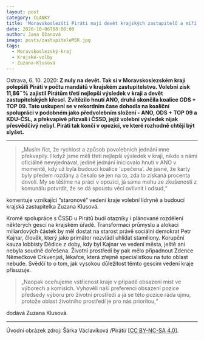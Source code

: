 ```yaml
---
layout: post
category: CLANKY
title: 'Moravskoslezští Piráti mají devět krajských zastupitelů a míří do opozice'
date: 2020-10-06T08:00:00
author: Jana Ožanová
image: posts/zastupiteleMSK.jpg
tags:
  - Moravskoslezský-kraj
  - Krajské-volby
  - Zuzana-Klusová
---
```

Ostrava, 6. 10. 2020: **Z nuly na devět. Tak si v Moravskoslezském kraji polepšili Piráti v počtu mandátů v krajském zastupitelstvu. Volební zisk 11,86¨% zajistil Pirátům třetí nejlepší výsledek v kraji a devět zastupitelských křesel. Zvítězilo hnutí ANO, druhá skončila koalice ODS + TOP 09. Tato uskupení se v rekordním čase dohodla na koaliční spolupráci v podobném jako předvolebním složení - ANO, ODS + TOP 09 a KDU-ČSL, a překvapivě přizvali i ČSSD, jejíž volební výsledek nijak přesvědčivý nebyl. Piráti tak končí v opozici, ve které rozhodně chtějí být slyšet.**

<hr/>

>&bdquo;Musím říct, že rychlost a způsob povolebních jednání mne překvapily. I když jsme měli třetí nejlepší výsledek v kraji, nikdo s námi oficiálně nevyjednával, jediné jednání iniciovalo hnutí v ANO v momentě, kdy už byla budoucí koalice ‘upečena’. Je jasné, že karty byly předem rozdány a čekalo se jen na to, zda to získaná procenta dovolí. My se těšíme na práci v opozici, já sama mohu ze zkušenosti z komunálu potvrdit, že se dá spoustu věcí ovlivnit i odsud,&ldquo; 

komentuje vznikající “staronové” vedení kraje volební lídryně a budoucí krajská zastupitelka Zuzana Klusová. 

Kromě spolupráce s ČSSD u Pirátů budí otazníky i plánované rozdělení některých gescí na krajském úřadě. Transformaci průmyslu a alokaci miliardových částek by měl dostat na starost právě sociální demokrat Petr Kajnar, člověk, který jako primátor nezvládl uhlídat stamiliony. Korupční kauza lobbisty Dědice z doby, kdy byl Kajnar ve vedení města, ještě ani nebyla soudně dořešena. Životní prostředí by pak mělo připadnout Zdence Němečkové Crkvenjaš, lékařce, která zřejmě specialistkou na tuto oblast nebude. Svědčí to o tom, jak vysokou důležitost těmto gescím vedení kraje přisuzuje. 

>&bdquo;Naopak oceňujeme vstřícnost kraje v případě obsazení míst ve výborech a komisích. Vyhověli naší preferenci obsazení pozice předsedy výboru pro životní prostředí a já se této pozice ráda ujmu, protože oblast životního prostředí je pro nás prioritou,&ldquo;

dodává Zuzana Klusová.


---

Úvodní obrázek zdroj: Šárka Václavíková /Piráti/ \[[CC BY-NC-SA 4.0](https://creativecommons.org/licenses/by-nc-sa/4.0/deed.cs)\].